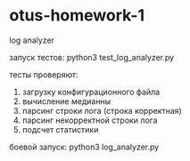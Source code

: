 # otus-homework-1

log analyzer

запуск тестов: python3 test_log_analyzer.py

тесты проверяют:
  1. загрузку конфигурационного файла
  2. вычисление медианны
  3. парсинг строки лога (строка корректная)
  4. парсинг некорректной строки лога
  5. подсчет статистики
  
  боевой запуск: python3 log_analyzer.py
